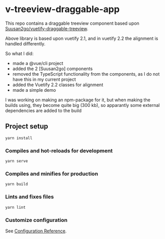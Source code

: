 # v-treeview-draggable-app

This repo contains a draggable treeview component based upon [Suusan2go/vuetify-draggable-treeview](https://github.com/suusan2go/vuetify-draggable-treeview). 

Above library is based upon vuetify 2.1, and in vuetify 2.2 the alignment is handled differently.

So what I did:
- made a @vue/cli project
- added the 2 [Suusan2go] components
- removed the TypeScript functionality from the components, as I do not have this in my current project
- added the Vuetify 2.2 classes for alignment
- made a simple demo 

I was working on making an npm-package for it, but when making the builds using, they become quite big (300 kb), so apparantly some external dependencies are added to the build

## Project setup
```
yarn install
```

### Compiles and hot-reloads for development
```
yarn serve
```

### Compiles and minifies for production
```
yarn build
```

### Lints and fixes files
```
yarn lint
```

### Customize configuration
See [Configuration Reference](https://cli.vuejs.org/config/).
